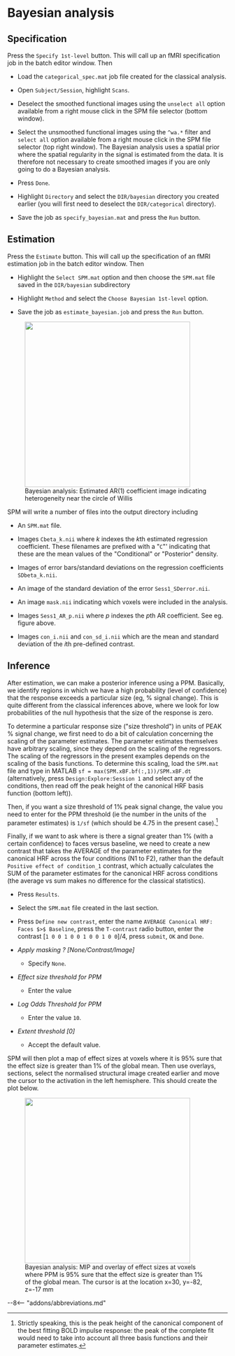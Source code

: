 # Bayesian analysis

## Specification

Press the `Specify 1st-level` button. This
will call up an fMRI specification job in the batch editor window. Then

- Load the `categorical_spec.mat` job file created for the classical
  analysis.

- Open `Subject/Session`, highlight `Scans`.

- Deselect the smoothed functional images using the `unselect all`
  option available from a right mouse click in the SPM file selector
  (bottom window).

- Select the unsmoothed functional images using the `^wa.*` filter and
  `select all` option available from a right mouse click in the SPM file
  selector (top right window). The Bayesian analysis uses a spatial
  prior where the spatial regularity in the signal is estimated from the
  data. It is therefore not necessary to create smoothed images if you
  are only going to do a Bayesian analysis.

- Press `Done`.

- Highlight `Directory` and select the `DIR/bayesian` directory you
  created earlier (you will first need to deselect the `DIR/categorical`
  directory).

- Save the job as `specify_bayesian.mat` and press the `Run` button.

## Estimation

Press the `Estimate` button. This will call
up the specification of an fMRI estimation job in the batch editor
window. Then

- Highlight the `Select SPM.mat` option and then choose the `SPM.mat`
  file saved in the `DIR/bayesian` subdirectory

- Highlight `Method` and select the `Choose Bayesian 1st-level` option.

- Save the job as `estimate_bayesian.job` and press the `Run` button.

<figure>
<div class="center">
<img src="../../../assets/figures/manual/faces/face_ar1.png" style="width:100mm" />
</div>
<figcaption>Bayesian analysis: Estimated AR(1) coefficient image
indicating heterogeneity near the circle of Willis </figcaption>
</figure>

SPM will write a number of files into the output directory including

- An `SPM.mat` file.

- Images `Cbeta_k.nii` where $k$ indexes the $k$th estimated regression
  coefficient. These filenames are prefixed with a "`C`"' indicating
  that these are the mean values of the "Conditional" or "Posterior"
  density.

- Images of error bars/standard deviations on the regression
  coefficients `SDbeta_k.nii`.

- An image of the standard deviation of the error `Sess1_SDerror.nii`.

- An image `mask.nii` indicating which voxels were included in the
  analysis.

- Images `Sess1_AR_p.nii` where $p$ indexes the $p$th AR coefficient.
  See eg. figure above.

- Images `con_i.nii` and `con_sd_i.nii` which are the mean and standard
  deviation of the $i$th pre-defined contrast.

## Inference

After estimation, we can make a posterior inference using a PPM.
Basically, we identify regions in which we have a high probability
(level of confidence) that the response exceeds a particular size (eg, %
signal change). This is quite different from the classical inferences
above, where we look for low probabilities of the null hypothesis that
the size of the response is zero.

To determine a particular response size ("size threshold") in units of
PEAK % signal change, we first need to do a bit of calculation
concerning the scaling of the parameter estimates. The parameter
estimates themselves have arbitrary scaling, since they depend on the
scaling of the regressors. The scaling of the regressors in the present
examples depends on the scaling of the basis functions. To determine
this scaling, load the `SPM.mat` file and type in MATLAB
`sf = max(SPM.xBF.bf(:,1))/SPM.xBF.dt` (alternatively, press
`Design:Explore:Session 1` and select any of the conditions, then read
off the peak height of the canonical HRF basis function (bottom left)).

Then, if you want a size threshold of 1% peak signal change, the value
you need to enter for the PPM threshold (ie the number in the units of
the parameter estimates) is `1/sf` (which should be 4.75 in the present
case).[^10]

Finally, if we want to ask where is there a signal greater than 1% (with
a certain confidence) to faces versus baseline, we need to create a new
contrast that takes the AVERAGE of the parameter estimates for the
canonical HRF across the four conditions (N1 to F2), rather than the
default `Positive effect of condition_1` contrast, which actually
calculates the SUM of the parameter estimates for the canonical HRF
across conditions (the average vs sum makes no difference for the
classical statistics).

- Press `Results`.

- Select the `SPM.mat` file created in the last section.

- Press `Define new contrast`, enter the name `AVERAGE Canonical HRF:
  Faces $>$ Baseline`, press the `T-contrast` radio button, enter the
  contrast \[`1 0 0 1 0 0 1 0 0 1 0 0`\]/4, press `submit`, `OK` and
  `Done`.

- *Apply masking ? \[None/Contrast/Image\]*

    * Specify `None`.

- *Effect size threshold for PPM*

    * Enter the value

- *Log Odds Threshold for PPM*

    * Enter the value `10`.

- *Extent threshold \[0\]*

    * Accept the default value.

SPM will then plot a map of effect sizes at voxels where it is 95% sure
that the effect size is greater than 1% of the global mean. Then use
overlays, sections, select the normalised structural image created
earlier and move the cursor to the activation in the left hemisphere.
This should create the plot below.

<figure>
<div class="center">
<img src="../../../assets/figures/manual/faces/face_bayes.png" style="width:100mm" />
</div>
<figcaption>Bayesian analysis: MIP and overlay of effect sizes at
voxels where PPM is 95% sure that the effect size is greater than 1% of
the global mean. The cursor is at the location x=30, y=-82, z=-17 mm</figcaption>
</figure>

[^1]: Face Repetition dataset:
    <http://www.fil.ion.ucl.ac.uk/spm/data/face_rep/>

[^2]: Segmentation can sometimes fail if the source (structural) image
    is not close in orientation to the MNI templates. It is generally
    advisable to manually orient the structural to match the template
    (ie MNI space) as close as possible by using the "Display" button,
    adjusting x/y/z/pitch/roll/yaw, and then pressing the "Reorient"
    button.

[^3]: This step is not strictly necessary. It will write images out at a
    resolution closer to that at which they were acquired. This will
    speed up subsequent analysis and is necessary, for example, to make
    Bayesian fMRI analysis computationally efficient.

[^4]: Beginners may wish to skip this step, and instead just superimpose
    functional activations on an "canonical structural image".

[^5]: The smoothing step is unnecessary if you are only interested in
    Bayesian analysis of your functional data.

[^6]: Unlike previous analyses of these data in SPM99 and SPM2, we will
    not bother with extra event-types for the (rare) error trials.

[^7]: It is also possible to enter information about all of the
    conditions in one go. This requires much less button pressing and
    can be implemented by highlighting the "Multiple conditions" option
    and then selecting the `all-conditions.mat` file, which is also
    provided on the webpage.

[^8]: It is also possible to enter regressors one by one by highlighting
    "Regressors" and selecting "New Regressor" for each one. Here, we
    benefit from the fact that the realignment stage produced a text
    file with the correct number of rows (351) and columns (6) for SPM
    to add 6 regressors to model (linear) rigid-body movement effects.

[^9]: The order of naming these factors is important - the factor to be
    specified first is the one that "changes slowest" ie. as we go
    through the list of conditions N1, N2, F1, F2 the factor
    "repetition" changes every condition and the factor "fame" changes
    every other condition. So "Fam" changes slowest and is entered
    first.

[^10]: Strictly speaking, this is the peak height of the canonical
    component of the best fitting BOLD impulse response: the peak of the
    complete fit would need to take into account all three basis
    functions and their parameter estimates.

--8<-- "addons/abbreviations.md"
